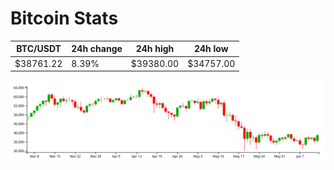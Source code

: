 # Bitcoin Stats

BTC/USDT|24h change|24h high|24h low|
|---|---|---|---|
|$38761.22|8.39%|$39380.00|$34757.00|

<img src="./chart.svg">
